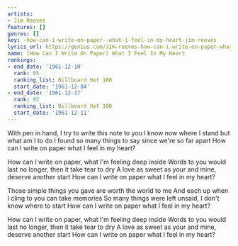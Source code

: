 ```yaml
---
artists:
- Jim Reeves
features: []
genres: []
key: -how-can-i-write-on-paper--what-i-feel-in-my-heart-jim-reeves
lyrics_url: https://genius.com/Jim-reeves-how-can-i-write-on-paper-what-i-feel-in-my-heart-lyrics
name: (How Can I Write On Paper) What I Feel In My Heart
rankings:
- end_date: '1961-12-10'
  rank: 95
  ranking_list: Billboard Hot 100
  start_date: '1961-12-04'
- end_date: '1961-12-17'
  rank: 92
  ranking_list: Billboard Hot 100
  start_date: '1961-12-11'
---
```

With pen in hand, I try to write this note to you
I know now where I stand but what am I to do
I found so many things to say since we're so far apart
How can I write on paper what I feel in my heart?

How can I write on paper, what I'm feeling deep inside
Words to you would last no longer, then it take tear to dry
A love as sweet as your and mine, deserve another start
How can I write on paper what I feel in my heart?

Those simple things you gave are worth the world to me
And each up when I cling to you can take memories
So many things were left unsaid, I don't know where to start
How can I write on paper what I feel in my heart?

How can I write on paper, what I'm feeling deep inside
Words to you would last no longer, then it take tear to dry
A love as sweet as your and mine, deserve another start
How can I write on paper what I feel in my heart?
